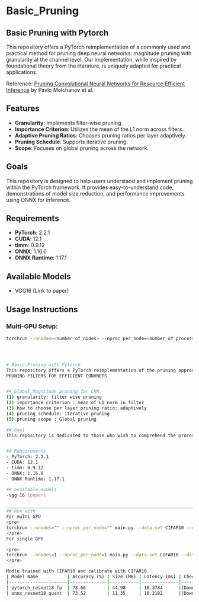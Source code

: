 # Basic_Pruning
## Basic Pruning with Pytorch
This repository offers a PyTorch reimplementation of a commonly used and practical method for pruning deep neural networks: magnitude pruning with granularity at the channel level. Our implementation, while inspired by foundational theory from the literature, is uniquely adapted for practical applications.

Reference: [Pruning Convolutional Neural Networks for Resource Efficient Inference](https://arxiv.org/abs/1611.06440) by Pavlo Molchanov et al.

## Features
- **Granularity**: Implements filter-wise pruning.
- **Importance Criterion**: Utilizes the mean of the L1 norm across filters.
- **Adaptive Pruning Ratios**: Chooses pruning ratios per layer adaptively.
- **Pruning Schedule**: Supports iterative pruning.
- **Scope**: Focuses on global pruning across the network.

## Goals
This repository is designed to help users understand and implement pruning within the PyTorch framework. It provides easy-to-understand code, demonstrations of model size reduction, and performance improvements using ONNX for inference.

## Requirements
- **PyTorch**: 2.2.1
- **CUDA**: 12.1
- **timm**: 0.9.12
- **ONNX**: 1.16.0
- **ONNX Runtime**: 1.17.1

## Available Models
- VGG16 [Link to paper]

## Usage Instructions
### Multi-GPU Setup:
```bash
torchrun --nnodes=<number_of_nodes> --nproc_per_node=<number_of_processes_per_node> main.py --dataset CIFAR10 --data_path "<path_to_data>" --pretrained "<path_to_pretrained_model>" --device cuda --epochs <number_of_epochs> --pruning_ratio 0.95 --model vgg16 --lr 0.0001 --per_iter_pruning_ratio 0.05 --print_freq 500 --distributed




# Basic Pruning with Pytorch
This repository offers a PyTorch reimplementation of the pruning approach that most common and practical method which magnitude pruning with granularity with channels. you can find our code built behind theory with paper but not perfectly same.  
PRUNING FILTERS FOR EFFICIENT CONVNETS 


## Global Magnitude pruning for CNN.
(1) granularity: filter wise pruning
(2) importance criterion : mean of L1 norm in filter
(3) how to choose per layer pruning ratio: adaptively 
(4) pruning schedule: iterative pruning
(5) pruning scope : Global pruning

## Goal
This repository is dedicated to those who wish to comprehend the process of quantization within the PyTorch framework. It offers a straightforward and accessible implementation, as well as practical demonstrations of model size reduction and speed up with ONNX inference. 


## Requirements
- PyTorch: 2.2.1
- CUDA: 12.1
- timm: 0.9.12
- ONNX: 1.16.0
- ONNX Runtime: 1.17.1

## available models
-vgg 16 [paper]

____________________________________________________________________________________________
## Run with 
For multi GPU
<pre>
torchrun --nnodes="" --nproc_per_node="" main.py --data-set CIFAR10 --data_path "data_path" --pretrained "pretrained_model_path" --device cuda --epochs  --pruning_ratio 0.95 --model vgg16 --lr 0.0001 --per_iter_pruning_ratio 0.05 --print_freq 500 --distributed
</pre>
For single GPU

<pre>
torchrun --nnodes=1 --nproc_per_node=1 main.py --data-set CIFAR10 --data_path "data_path" --pretrained "pretrained_model_path" --device cuda --epochs  --pruning_ratio 0.95 --model vgg16 --lr 0.0001 --per_iter_pruning_ratio 0.05 --print_freq 500 
</pre>

Modle trained with CIFAR10 and calibrate with CIFAR10.
| Model Name           | Accuracy (%) | Size (MB) | Latency (ms) | Checkpoint |
|----------------------|--------------|-----------|--------------|------------|
| pytorch_resnet18_fp  | 73.66        | 44.98     | 16.3784      |[Download](https://drive.google.com/file/d/1DXdomOlWoPvT2DKW6_r9tq9v2rH8y_00/view?usp=sharing) |
| onnx_resnet18_quant  | 73.52        | 11.35     | 10.2182      |[Download](https://drive.google.com/file/d/1B_cR5QlXdnpzGfaQcAGtFjV0d3kLctcJ/view?usp=sharing) |

